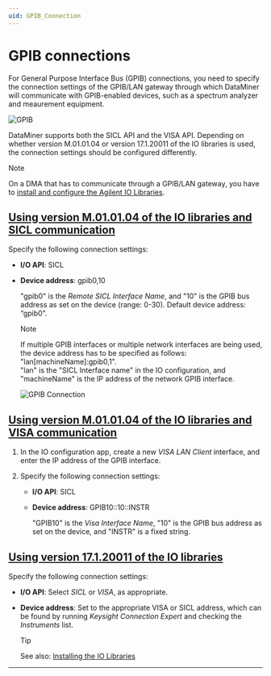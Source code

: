 ```yaml
---
uid: GPIB_Connection
---
```


# GPIB connections

For General Purpose Interface Bus (GPIB) connections, you need to specify the connection settings of the GPIB/LAN gateway through which DataMiner will communicate with GPIB-enabled devices, such as a spectrum analyzer and meaurement equipment.

![GPIB](~/user-guide/images/GPIB.svg)

DataMiner supports both the SICL API and the VISA API. Depending on whether version M.01.01.04 or version 17.1.20011 of the IO libraries is used, the connection settings should be configured differently.

> [!NOTE]
> On a DMA that has to communicate through a GPIB/LAN gateway, you have to [install and configure the Agilent IO Libraries](xref:Installing_the_Keysight_Agilent_IO_Libraries#installing-the-keysightagilent-io-libraries).

## [Using version M.01.01.04 of the IO libraries and SICL communication](#tab/tabid-1)

Specify the following connection settings:

- **I/O API**: SICL

- **Device address**: gpib0,10

  "gpib0" is the *Remote SICL Interface Name*, and "10" is the GPIB bus address as set on the device (range: 0-30). Default device address: “gpib0”.

  > [!NOTE]
  > If multiple GPIB interfaces or multiple network interfaces are being used, the device address has to be specified as follows: "lan\[machineName\]:gpib0,1".<br>"lan" is the "SICL Interface name" in the IO configuration, and "machineName" is the IP address of the network GPIB interface.

  ![GPIB Connection](~/user-guide/images/GPIB_Connection.png)

## [Using version M.01.01.04 of the IO libraries and VISA communication](#tab/tabid-2)

1. In the IO configuration app, create a new *VISA LAN Client* interface, and enter the IP address of the GPIB interface.

1. Specify the following connection settings:

   - **I/O API**: SICL

   - **Device address**: GPIB10::10::INSTR

     "GPIB10" is the *Visa Interface Name*, "10" is the GPIB bus address as set on the device, and "INSTR" is a fixed string.

## [Using version 17.1.20011 of the IO libraries](#tab/tabid-3)

Specify the following connection settings:

- **I/O API**: Select *SICL* or *VISA*, as appropriate.

- **Device address**: Set to the appropriate VISA or SICL address, which can be found by running *Keysight Connection Expert* and checking the *Instruments* list.

  > [!TIP]
  > See also: [Installing the IO Libraries](xref:Installing_the_Keysight_Agilent_IO_Libraries#installing-the-io-libraries)

***
